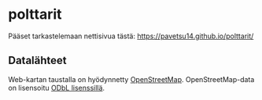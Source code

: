 # polttarit

Pääset tarkastelemaan nettisivua tästä: https://pavetsu14.github.io/polttarit/

## Datalähteet

Web-kartan taustalla on hyödynnetty <a href="https://www.openstreetmap.org" target="_blank">OpenStreetMap</a>. OpenStreetMap-data on lisensoitu <a href="https://opendatacommons.org/licenses/odbl/">ODbL lisenssillä</a>.
